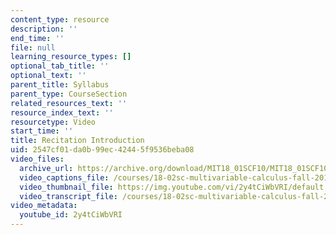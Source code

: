 ```yaml
---
content_type: resource
description: ''
end_time: ''
file: null
learning_resource_types: []
optional_tab_title: ''
optional_text: ''
parent_title: Syllabus
parent_type: CourseSection
related_resources_text: ''
resource_index_text: ''
resourcetype: Video
start_time: ''
title: Recitation Introduction
uid: 2547cf01-da0b-99ec-4244-5f9536beba08
video_files:
  archive_url: https://archive.org/download/MIT18_01SCF10/MIT18_01SCF10Rec_00_300k.mp4
  video_captions_file: /courses/18-02sc-multivariable-calculus-fall-2010/568a087438235b4fbb461446c6c8b672_2y4tCiWbVRI.vtt
  video_thumbnail_file: https://img.youtube.com/vi/2y4tCiWbVRI/default.jpg
  video_transcript_file: /courses/18-02sc-multivariable-calculus-fall-2010/2711bd9631f5faf7d54ab1d6af92de81_2y4tCiWbVRI.pdf
video_metadata:
  youtube_id: 2y4tCiWbVRI
---
```

